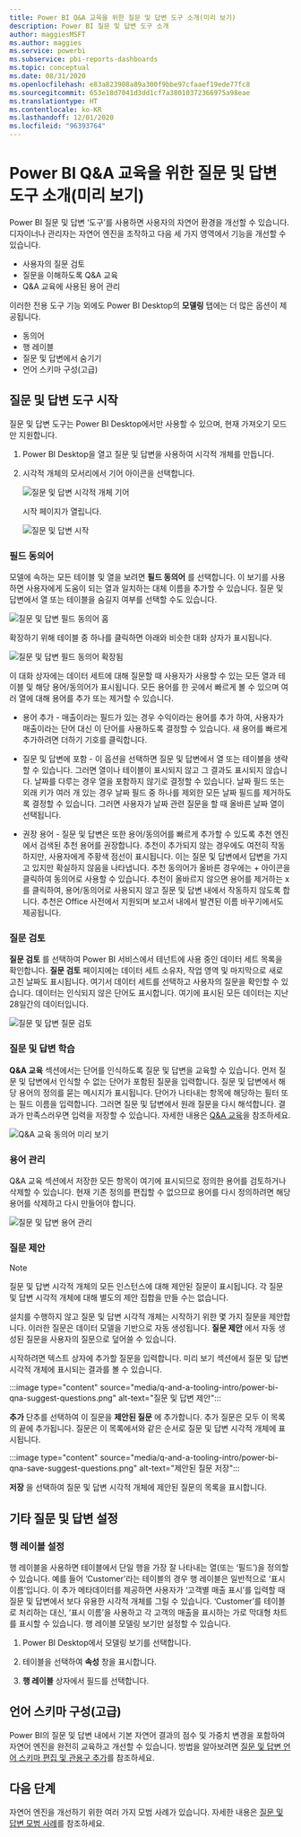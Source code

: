 ```yaml
---
title: Power BI Q&A 교육을 위한 질문 및 답변 도구 소개(미리 보기)
description: Power BI 질문 및 답변 도구 소개
author: maggiesMSFT
ms.author: maggies
ms.service: powerbi
ms.subservice: pbi-reports-dashboards
ms.topic: conceptual
ms.date: 08/31/2020
ms.openlocfilehash: e83a823908a89a300f9bbe97cfaaef19ede77fc8
ms.sourcegitcommit: 653e18d7041d3dd1cf7a38010372366975a98eae
ms.translationtype: HT
ms.contentlocale: ko-KR
ms.lasthandoff: 12/01/2020
ms.locfileid: "96393764"
---
```

# <a name="intro-to-qa-tooling-to-train-power-bi-qa-preview"></a>Power BI Q&A 교육을 위한 질문 및 답변 도구 소개(미리 보기)

Power BI 질문 및 답변 ‘도구’를 사용하면 사용자의 자연어 환경을 개선할 수 있습니다.  디자이너나 관리자는 자연어 엔진을 조작하고 다음 세 가지 영역에서 기능을 개선할 수 있습니다. 

- 사용자의 질문 검토
- 질문을 이해하도록 Q&A 교육
- Q&A 교육에 사용된 용어 관리

이러한 전용 도구 기능 외에도 Power BI Desktop의 **모델링** 탭에는 더 많은 옵션이 제공됩니다.  

- 동의어
- 행 레이블
- 질문 및 답변에서 숨기기
- 언어 스키마 구성(고급)

## <a name="get-started-with-qa-tooling"></a>질문 및 답변 도구 시작

질문 및 답변 도구는 Power BI Desktop에서만 사용할 수 있으며, 현재 가져오기 모드만 지원합니다.

1. Power BI Desktop을 열고 질문 및 답변을 사용하여 시각적 개체를 만듭니다. 
2. 시각적 개체의 모서리에서 기어 아이콘을 선택합니다. 

    ![질문 및 답변 시각적 개체 기어](media/q-and-a-tooling-intro/qna-visual-gear.png)

    시작 페이지가 열립니다.  

    ![질문 및 답변 시작](media/q-and-a-tooling-intro/qna-tooling-dialog.png)

### <a name="field-synonyms"></a>필드 동의어

모델에 속하는 모든 테이블 및 열을 보려면 **필드 동의어** 를 선택합니다. 이 보기를 사용하면 사용자에게 도움이 되는 열과 일치하는 대체 이름을 추가할 수 있습니다. 질문 및 답변에서 열 또는 테이블을 숨길지 여부를 선택할 수도 있습니다.

![질문 및 답변 필드 동의어 홈](media/q-and-a-tooling-intro/qna-tooling-field-synonyms-home.png)

확장하기 위해 테이블 중 하나를 클릭하면 아래와 비슷한 대화 상자가 표시됩니다.

![질문 및 답변 필드 동의어 확장됨](media/q-and-a-tooling-intro/qna-tooling-field-synonyms-expanded.png)

이 대화 상자에는 데이터 세트에 대해 질문할 때 사용자가 사용할 수 있는 모든 열과 테이블 및 해당 용어/동의어가 표시됩니다. 모든 용어를 한 곳에서 빠르게 볼 수 있으며 여러 열에 대해 용어를 추가 또는 제거할 수 있습니다. 

- 용어 추가 - 매출이라는 필드가 있는 경우 수익이라는 용어를 추가 하여, 사용자가 매출이라는 단어 대신 이 단어를 사용하도록 결정할 수 있습니다. 새 용어를 빠르게 추가하려면 더하기 기호를 클릭합니다.

- 질문 및 답변에 포함 - 이 옵션을 선택하면 질문 및 답변에서 열 또는 테이블을 생략할 수 있습니다. 그러면 열이나 테이블이 표시되지 않고 그 결과도 표시되지 않습니다. 날짜를 다루는 경우 열을 포함하지 않기로 결정할 수 있습니다. 날짜 필드 또는 외래 키가 여러 개 있는 경우 날짜 필드 중 하나를 제외한 모든 날짜 필드를 제거하도록 결정할 수 있습니다. 그러면 사용자가 날짜 관련 질문을 할 때 올바른 날짜 열이 선택됩니다.

- 권장 용어 - 질문 및 답변은 또한 용어/동의어를 빠르게 추가할 수 있도록 추천 엔진에서 검색된 추천 용어를 권장합니다. 추천이 추가되지 않는 경우에도 여전히 작동하지만, 사용자에게 주황색 점선이 표시됩니다. 이는 질문 및 답변에서 답변을 가지고 있지만 확실하지 않음을 나타냅니다. 추천 동의어가 올바른 경우에는 + 아이콘을 클릭하여 동의어로 사용할 수 있습니다. 추천이 올바르지 않으면 용어를 제거하는 x를 클릭하여, 용어/동의어로 사용되지 않고 질문 및 답변 내에서 작동하지 않도록 합니다. 추천은 Office 사전에서 지원되며 보고서 내에서 발견된 이름 바꾸기에서도 제공됩니다.

### <a name="review-questions"></a>질문 검토

**질문 검토** 를 선택하여 Power BI 서비스에서 테넌트에 사용 중인 데이터 세트 목록을 확인합니다. **질문 검토** 페이지에는 데이터 세트 소유자, 작업 영역 및 마지막으로 새로 고친 날짜도 표시됩니다. 여기서 데이터 세트를 선택하고 사용자의 질문을 확인할 수 있습니다. 데이터는 인식되지 않은 단어도 표시합니다. 여기에 표시된 모든 데이터는 지난 28일간의 데이터입니다.

![질문 및 답변 질문 검토](media/q-and-a-tooling-intro/qna-tooling-review-questions.png)

### <a name="teach-qa"></a>질문 및 답변 학습

**Q&A 교육** 섹션에서는 단어를 인식하도록 질문 및 답변을 교육할 수 있습니다. 먼저 질문 및 답변에서 인식할 수 없는 단어가 포함된 질문을 입력합니다. 질문 및 답변에서 해당 용어의 정의를 묻는 메시지가 표시됩니다. 단어가 나타내는 항목에 해당하는 필터 또는 필드 이름을 입력합니다. 그러면 질문 및 답변에서 원래 질문을 다시 해석합니다. 결과가 만족스러우면 입력을 저장할 수 있습니다. 자세한 내용은 [Q&A 교육](q-and-a-tooling-teach-q-and-a.md)을 참조하세요.

![Q&A 교육 동의어 미리 보기](media/q-and-a-tooling-intro/qna-tooling-teach-fixpreview.png)

### <a name="manage-terms"></a>용어 관리

Q&A 교육 섹션에서 저장한 모든 항목이 여기에 표시되므로 정의한 용어를 검토하거나 삭제할 수 있습니다. 현재 기존 정의를 편집할 수 없으므로 용어를 다시 정의하려면 해당 용어를 삭제하고 다시 만들어야 합니다.

![질문 및 답변 용어 관리](media/q-and-a-tooling-intro/qna-manage-terms.png)

### <a name="suggest-questions"></a>질문 제안

> [!NOTE]
> 질문 및 답변 시각적 개체의 모든 인스턴스에 대해 제안된 질문이 표시됩니다. 각 질문 및 답변 시각적 개체에 대해 별도의 제안 집합을 만들 수는 없습니다.
> 
> 

설치를 수행하지 않고 질문 및 답변 시각적 개체는 시작하기 위한 몇 가지 질문을 제안합니다. 이러한 질문은 데이터 모델을 기반으로 자동 생성됩니다. **질문 제안** 에서 자동 생성된 질문을 사용자의 질문으로 덮어쓸 수 있습니다.

시작하려면 텍스트 상자에 추가할 질문을 입력합니다. 미리 보기 섹션에서 질문 및 답변 시각적 개체에 표시되는 결과를 볼 수 있습니다. 

:::image type="content" source="media/q-and-a-tooling-intro/power-bi-qna-suggest-questions.png" alt-text="질문 및 답변 제안":::
 
**추가** 단추를 선택하여 이 질문을 **제안된 질문** 에 추가합니다. 추가 질문은 모두 이 목록의 끝에 추가됩니다. 질문은 이 목록에서와 같은 순서로 질문 및 답변 시각적 개체에 표시됩니다. 

:::image type="content" source="media/q-and-a-tooling-intro/power-bi-qna-save-suggest-questions.png" alt-text="제안된 질문 저장":::
 
**저장** 을 선택하여 질문 및 답변 시각적 개체에 제안된 질문의 목록을 표시합니다. 

## <a name="other-qa-settings"></a>기타 질문 및 답변 설정

### <a name="set-a-row-label"></a>행 레이블 설정

행 레이블을 사용하면 테이블에서 단일 행을 가장 잘 나타내는 열(또는 ‘필드’)을 정의할 수 있습니다. 예를 들어 ‘Customer’라는 테이블의 경우 행 레이블은 일반적으로 ‘표시 이름’입니다. 이 추가 메타데이터를 제공하면 사용자가 ‘고객별 매출 표시’를 입력할 때 질문 및 답변에서 보다 유용한 시각적 개체를 그릴 수 있습니다. ‘Customer’를 테이블로 처리하는 대신, ‘표시 이름’을 사용하고 각 고객의 매출을 표시하는 가로 막대형 차트를 표시할 수 있습니다. 행 레이블 모델링 보기만 설정할 수 있습니다. 

1. Power BI Desktop에서 모델링 보기를 선택합니다.

2. 테이블을 선택하여 **속성** 창을 표시합니다.

3. **행 레이블** 상자에서 필드를 선택합니다.

## <a name="configure-the-linguistic-schema-advanced"></a>언어 스키마 구성(고급)

Power BI의 질문 및 답변 내에서 기본 자연어 결과의 점수 및 가중치 변경을 포함하여 자연어 엔진을 완전히 교육하고 개선할 수 있습니다. 방법을 알아보려면 [질문 및 답변 언어 스키마 편집 및 관용구 추가](q-and-a-tooling-advanced.md)를 참조하세요.

## <a name="next-steps"></a>다음 단계

자연어 엔진을 개선하기 위한 여러 가지 모범 사례가 있습니다. 자세한 내용은 [질문 및 답변 모범 사례](q-and-a-best-practices.md)를 참조하세요.
